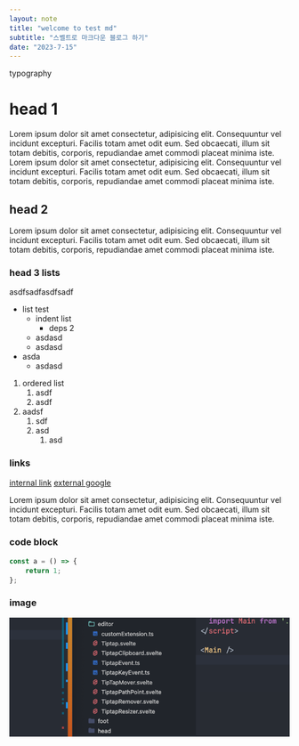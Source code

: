 ```yaml
---
layout: note
title: "welcome to test md"
subtitle: "스벨트로 마크다운 블로그 하기"
date: "2023-7-15"
---
```


typography

# head 1

Lorem ipsum dolor sit amet consectetur, adipisicing elit. Consequuntur vel incidunt excepturi. Facilis totam amet odit eum. Sed obcaecati, illum sit totam debitis, corporis, repudiandae amet commodi placeat minima iste.
Lorem ipsum dolor sit amet consectetur, adipisicing elit. Consequuntur vel incidunt excepturi. Facilis totam amet odit eum. Sed obcaecati, illum sit totam debitis, corporis, repudiandae amet commodi placeat minima iste.

## head 2

Lorem ipsum dolor sit amet consectetur, adipisicing elit. Consequuntur vel incidunt excepturi. Facilis totam amet odit eum. Sed obcaecati, illum sit totam debitis, corporis, repudiandae amet commodi placeat minima iste.

### head 3 lists

asdfsadfasdfsadf

- list test
  - indent list
    - deps 2
  - asdasd
  - asdasd
- asda
  - asdasd

1. ordered list
   1. asdf
   2. asdf
2. aadsf
   1. sdf
   2. asd
      1. asd

### links

[internal link](/note)
[external google](https://www.google.com)

Lorem ipsum dolor sit amet consectetur, adipisicing elit. Consequuntur vel incidunt excepturi. Facilis totam amet odit eum. Sed obcaecati, illum sit totam debitis, corporis, repudiandae amet commodi placeat minima iste.

### code block

```js
const a = () => {
	return 1;
};
```

### image

![image](src/lib/assets/image.png)
 
